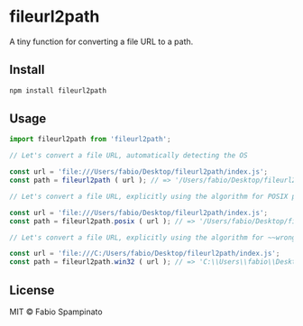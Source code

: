 # fileurl2path

A tiny function for converting a file URL to a path.

## Install

```sh
npm install fileurl2path
```

## Usage

```ts
import fileurl2path from 'fileurl2path';

// Let's convert a file URL, automatically detecting the OS

const url = 'file:///Users/fabio/Desktop/fileurl2path/index.js';
const path = fileurl2path ( url ); // => '/Users/fabio/Desktop/fileurl2path/index.js'

// Let's convert a file URL, explicitly using the algorithm for POSIX paths

const url = 'file:///Users/fabio/Desktop/fileurl2path/index.js';
const path = fileurl2path.posix ( url ); // => '/Users/fabio/Desktop/fileurl2path/index.js'

// Let's convert a file URL, explicitly using the algorithm for ~~wrong~~ Windows paths

const url = 'file:///C:/Users/fabio/Desktop/fileurl2path/index.js';
const path = fileurl2path.win32 ( url ); // => 'C:\\Users\\fabio\\Desktop\\fileurl2path\\index.js'
```

## License

MIT © Fabio Spampinato
